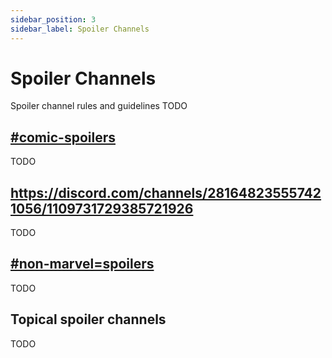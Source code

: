 ```yaml
---
sidebar_position: 3
sidebar_label: Spoiler Channels
---
```


# Spoiler Channels

Spoiler channel rules and guidelines TODO

## [#comic-spoilers](https://discord.com/channels/281648235557421056/1109731683177078867)

TODO

## https://discord.com/channels/281648235557421056/1109731729385721926
TODO

## [#non-marvel=spoilers](https://discord.com/channels/281648235557421056/1109733536832946196)

TODO

## Topical spoiler channels

TODO
